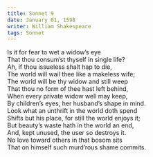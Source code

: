 ```yaml
---
title: Sonnet 9
date: January 01, 1598
writer: William Shakespeare
tags: Sonnet
---
```


Is it for fear to wet a widow’s eye\
That thou consum’st thyself in single life?\
Ah, if thou issueless shalt hap to die,\
The world will wail thee like a makeless wife;\
The world will be thy widow and still weep\
That thou no form of thee hast left behind,\
When every private widow well may keep,\
By children’s eyes, her husband’s shape in mind.\
Look what an unthrift in the world doth spend\
Shifts but his place, for still the world enjoys it;\
But beauty’s waste hath in the world an end,\
And, kept unused, the user so destroys it.\
No love toward others in that bosom sits\
That on himself such murd’rous shame commits.
